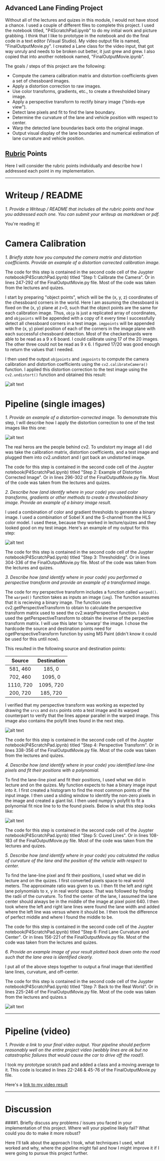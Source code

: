 ## **Advanced Lane Finding Project**

Without all of the lectures and quizes in this module, I would not have stood a chance. I used a couple of different files to complete this project. I used the notebook titled, "P4ScratchPad.ipynb" to do my initial work and picture grabbing. I think that I like to prototype in the notebook and do the final code in a text editor (Visual Studio). My video output file is named, "FinalOutputMovie.py". I created a Lane class for the video input, that got way unruly and needs to be broken out better, it just grew and grew. I also copied that into another notebook named, "FinalOutputMovie.ipynb".

The goals / steps of this project are the following:

* Compute the camera calibration matrix and distortion coefficients given a set of chessboard images.
* Apply a distortion correction to raw images.
* Use color transforms, gradients, etc., to create a thresholded binary image.
* Apply a perspective transform to rectify binary image ("birds-eye view").
* Detect lane pixels and fit to find the lane boundary.
* Determine the curvature of the lane and vehicle position with respect to center.
* Warp the detected lane boundaries back onto the original image.
* Output visual display of the lane boundaries and numerical estimation of lane curvature and vehicle position.

[//]: # (Image References)

[image1]: ./writeupPics/calibration.png "Calibration"
[image2]: ./writeupPics/Undistorted.png "Undistorted"
[image3]: ./writeupPics/BinaryResult.png "Binary Result"
[image4]: ./writeupPics/warped.png "Warped Example"
[image5]: ./writeupPics/FinalCompare.png "Final Compare"
[image6]: ./examples/example_output.jpg "Output"
[video1]: ./project_video.mp4 "Video"

## [Rubric](https://review.udacity.com/#!/rubrics/571/view) Points
Here I will consider the rubric points individually and describe how I addressed each point in my implementation.  

---
# Writeup / README

*1. Provide a Writeup / README that includes all the rubric points and how you addressed each one.  You can submit your writeup as markdown or pdf.*  

You're reading it!

# Camera Calibration

*1. Briefly state how you computed the camera matrix and distortion coefficients. Provide an example of a distortion corrected calibration image.*

The code for this step is contained in the second code cell of the Juypter notebook(P4ScratchPad.ipynb) titled "Step 1: Calibrate the Camera". Or in lines 247-292 of the FinalOutputMovie.py file. Most of the code was taken from the lectures and quizes. 

I start by preparing "object points", which will be the (x, y, z) coordinates of the chessboard corners in the world. Here I am assuming the chessboard is fixed on the (x, y) plane at z=0, such that the object points are the same for each calibration image.  Thus, `objp` is just a replicated array of coordinates, and `objpoints` will be appended with a copy of it every time I successfully detect all chessboard corners in a test image.  `imgpoints` will be appended with the (x, y) pixel position of each of the corners in the image plane with each successful chessboard detection. Most of the checkerboards were able to be read as a 9 x 6 board. I could calibrate using 17 of the 20 images. The other three could not be read as 9 x 6. I figured 17/20 was good enough to return the values that I needed.

I then used the output `objpoints` and `imgpoints` to compute the camera calibration and distortion coefficients using the `cv2.calibrateCamera()` function.  I applied this distortion correction to the test image using the `cv2.undistort()` function and obtained this result: 

![alt text][image1]

# Pipeline (single images)

*1. Provide an example of a distortion-corrected image.*
To demonstrate this step, I will describe how I apply the distortion correction to one of the test images like this one:

![alt text][image2]

The real heros are the people behind cv2. To undistort my image all I did was take the calibration matrix, distortion coefficients, and a test image and plugged them into cv2.undistort and I got back an undistorted image. 

The code for this step is contained in the second code cell of the Juypter notebook(P4ScratchPad.ipynb) titled "Step 2: Example of Distortion Corrected Image". Or in lines 296-302 of the FinalOutputMovie.py file. Most of the code was taken from the lectures and quizes.

*2. Describe how (and identify where in your code) you used color transforms, gradients or other methods to create a thresholded binary image.  Provide an example of a binary image result.*

I used a combination of color and gradient thresholds to generate a binary image. I used a combination of Sobel X and the S-channel from the HLS color model. I used these, because they worked in lecture/quizes and they looked good on my test image. Here's an example of my output for this step:

![alt text][image3]

The code for this step is contained in the second code cell of the Juypter notebook(P4ScratchPad.ipynb) titled "Step 3: Thresholding". Or in lines 304-336 of the FinalOutputMovie.py file. Most of the code was taken from the lectures and quizes.

*3. Describe how (and identify where in your code) you performed a perspective transform and provide an example of a transformed image.*

The code for my perspective transform includes a function called `warped()`. The `warped()` function takes as inputs an image (`img`). The function assumes that it is recieving a binary image. The function uses cv2.getPerspectiveTransform to obtain to calculate the perspective transform matrix used to seed the cv2.warpPerspective function. I also used the getPerspectiveTransform to obtain the inverse of the perpective transform matrix. I will use this later to 'unwarp' the image. I chose the hardcode the source and destination points need for cgetPerspectiveTransform function by using MS Paint (didn't know it could be used for this until now).

This resulted in the following source and destination points:

| Source        | Destination   | 
|:-------------:|:-------------:| 
| 581, 460      | 185, 0        | 
| 702, 460      | 1095, 0      |
| 1110, 720     | 1095, 720      |
| 200, 720      | 185, 720        |

I verified that my perspective transform was working as expected by drawing the `srcs` and `dsts` points onto a test image and its warped counterpart to verify that the lines appear parallel in the warped image. This image also contains the polyfit lines found in the next step.

![alt text][image4]

The code for this step is contained in the second code cell of the Juypter notebook(P4ScratchPad.ipynb) titled "Step 4: Perspective Transform". Or in lines 338-356 of the FinalOutputMovie.py file. Most of the code was taken from the lectures and quizes.

*4. Describe how (and identify where in your code) you identified lane-line pixels and fit their positions with a polynomial.*

To find the lane-line pixel and fit their positions, I used what we did in lecture and on the quizes. My function expects to hae a binary image input into it. I first created a histogram to find the most common points of the input image. I then used a sliding window to identify the non-zero pixels in the image and created a giant list. I then used numpy's polyfit to fit a polynomial fit nice line to to the found pixels. Below is what this step looks like:

![alt text][image4]

The code for this step is contained in the second code cell of the Juypter notebook(P4ScratchPad.ipynb) titled "Step 5: Cuved Lines". Or in lines 108-183 of the FinalOutputMovie.py file. Most of the code was taken from the lectures and quizes.

*5. Describe how (and identify where in your code) you calculated the radius of curvature of the lane and the position of the vehicle with respect to center.*

To find the lane-line pixel and fit their positions, I used what we did in lecture and on the quizes. I first converted pixels space to real world meters. The approximate ratio was given to us. I then fit the left and right lane polynomials to x, y in real world space. That was followed by finding the radii of the curvature. To find the center of the lane, I assumed the lane center should always be in the middle of the image at pixel point 640. I then took where the left and right lane lines were found the lane width and added where the left line was versus where it should be. I then took the difference of perfect middle and where I found the middle to be.

The code for this step is contained in the second code cell of the Juypter notebook(P4ScratchPad.ipynb) titled "Step 6: Find Lane Curvature and Center". Or in lines 156-221 of the FinalOutputMovie.py file. Most of the code was taken from the lectures and quizes.

*6. Provide an example image of your result plotted back down onto the road such that the lane area is identified clearly.*

I put all of the above steps together to output a final image that identified lane lines, curvature, and off-center.

The code for this step is contained in the second code cell of the Juypter notebook(P4ScratchPad.ipynb) titled "Step 7: Back to the Real World". Or in lines 225-246 of the FinalOutputMovie.py file. Most of the code was taken from the lectures and quizes.s

![alt text][image5]

---

# Pipeline (video)

*1. Provide a link to your final video output.  Your pipeline should perform reasonably well on the entire project video (wobbly lines are ok but no catastrophic failures that would cause the car to drive off the road!).*

I took my prototype scratch pad and added a class and a moving average to it. This code is located in lines 22-246 & 45-76 of the FinalOutputMovie.py file.

Here's a [link to my video result](./myVideo.mp4)

---

# Discussion

####1. Briefly discuss any problems / issues you faced in your implementation of this project.  Where will your pipeline likely fail?  What could you do to make it more robust?

Here I'll talk about the approach I took, what techniques I used, what worked and why, where the pipeline might fail and how I might improve it if I were going to pursue this project further.  

